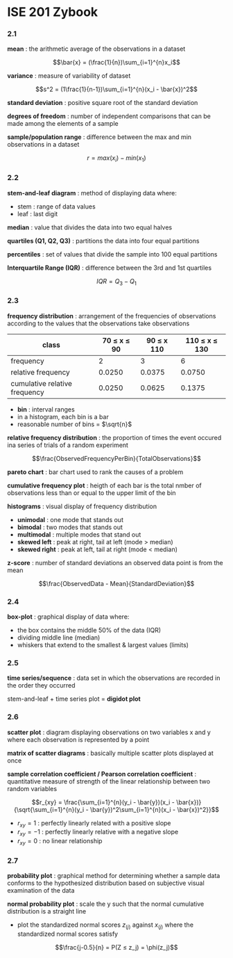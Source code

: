 # ISE 201 Zybook

### 2.1

**mean** : the arithmetic average of the observations in a dataset

$$\bar{x} = (\frac{1}{n})\sum_{i=1}^{n}x_i$$

**variance** : measure of variability of dataset

$$s^2 = (1\frac{1}{n-1})\sum_{i=1}^{n}(x_i - \bar{x})^2$$

**standard deviation** : positive square root of the standard deviation

**degrees of freedom** : number of independent comparisons that can be made among the elements of a sample

**sample/population range** : difference between the max and min observations in a dataset

$$r = max(x_i) - min(x_1)$$

### 2.2

**stem-and-leaf diagram** : method of displaying data where:

- stem : range of data values
- leaf : last digit

**median** : value that divides the data into two equal halves

**quartiles (Q1, Q2, Q3)** : partitions the data into four equal partitions

**percentiles** : set of values that divide the sample into 100 equal partitions

**Interquartile Range (IQR)** : difference between the 3rd and 1st quartiles

$$IQR = Q_3 - Q_1$$

### 2.3

**frequency distribution** : arrangement of the frequencies of observations according to the values that the observations take observations

| class | 70 ≤ x ≤ 90 | 90 ≤ x 110 | 110 ≤ x ≤ 130 |
|-|-|-|-|
| frequency | 2 | 3 | 6 |
| relative frequency | 0.0250 | 0.0375 | 0.0750 |
| cumulative relative frequency | 0.0250 | 0.0625 | 0.1375 |

- **bin** : interval ranges
- in a histogram, each bin is a bar
- reasonable number of bins = $\sqrt{n}$

**relative frequency distribution** : the proportion of times the event occured ina series of trials of a random experiment

$$\frac{ObservedFrequencyPerBin}{TotalObservations}$$

**pareto chart** : bar chart used to rank the causes of a problem

**cumulative frequency plot** : heigth of each bar is the total nmber of observations less than or equal to the upper limit of the bin

**histograms** : visual display of frequency distribution

- **unimodal** : one mode that stands out
- **bimodal** : two modes that stands out
- **multimodal** : multiple modes that stand out
- **skewed left** : peak at right, tail at left (mode > median)
- **skewed right** : peak at left, tail at right (mode < median)

**z-score** : number of standard deviations an observed data point is from the mean

$$\frac{ObservedData - Mean}{StandardDeviation}$$


### 2.4

**box-plot** : graphical display of data where: 

- the box contains the middle 50% of the data (IQR)
- dividing middle line (median)
- whiskers that extend to the smallest & largest values (limits)

### 2.5

**time series/sequence** : data set in which the observations are recorded in the order they occurred

stem-and-leaf + time series plot = **digidot plot**

### 2.6

**scatter plot** : diagram displaying observations on two variables x and y where each observation is represented by a point

**matrix of scatter diagrams** : basically multiple scatter plots displayed at once

**sample correlation coefficient / Pearson correlation coefficient** : quantitative measure of strength of the linear relationship between two random variables

$$r_{xy} = \frac{\sum_{i=1}^{n}(y_i - \bar{y})(x_i - \bar{x})}{\sqrt{\sum_{i=1}^{n}(y_i - \bar{y})^2\sum_{i=1}^{n}(x_i - \bar{x})^2}}$$

- $r_{xy} = 1$ : perfectly linearly related with a positive slope
- $r_{xy} = -1$ : perfectly linearly relative with a negative slope
- $r_{xy} = 0$ : no linear relationship


### 2.7

**probability plot** : graphical method for determining whether a sample data conforms to the hypothesized distribution based on subjective visual examination of the data

**normal probability plot** : scale the y such that the normal cumulative distribution is a straight line

- plot the standardized normal scores $z_{(j)}$ against $x_{(j)}$ where the standardized normal scores satisfy

$$\frac{j-0.5}{n} = P(Z ≤ z_j) = \phi(z_j)$$

